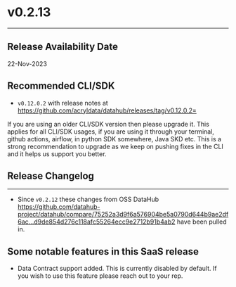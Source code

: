 # v0.2.13
---

Release Availability Date
---
22-Nov-2023

Recommended CLI/SDK
---
- `v0.12.0.2` with release notes at https://github.com/acryldata/datahub/releases/tag/v0.12.0.2=

If you are using an older CLI/SDK version then please upgrade it. This applies for all CLI/SDK usages, if you are using it through your terminal, github actions, airflow, in python SDK somewhere, Java SKD etc. This is a strong recommendation to upgrade as we keep on pushing fixes in the CLI and it helps us support you better.

## Release Changelog
---
- Since `v0.2.12` these changes from OSS DataHub https://github.com/datahub-project/datahub/compare/75252a3d9f6a576904be5a0790d644b9ae2df6ac...d9de854d276c118afc55264ecc9e2712b91b4ab2 have been pulled in.

## Some notable features in this SaaS release
- Data Contract support added. This is currently disabled by default. If you wish to use this feature please reach out to your rep.
